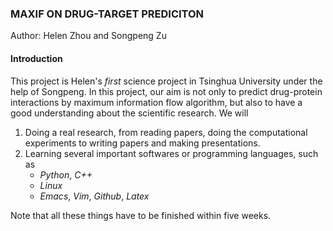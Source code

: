 ### MAXIF ON DRUG-TARGET PREDICITON
Author: Helen Zhou and Songpeng Zu

#### Introduction
This project is Helen's *first* science project in Tsinghua University under the help of Songpeng. In this project, our aim is not only to predict
drug-protein interactions by maximum information flow algorithm, but also to have a good understanding about the scientific research. We will  

1. Doing a real research, from reading papers, doing the computational experiments to writing papers and making presentations.  
2. Learning several important softwares or programming languages, such as  
   + *Python*, *C++*
   + *Linux*
   + *Emacs*, *Vim*, *Github*, *Latex*

Note that all these things have to be finished within five weeks. 

